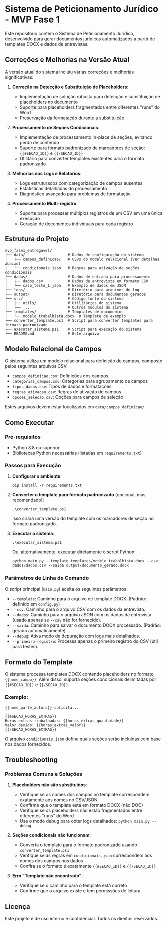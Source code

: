 # Sistema de Peticionamento Jurídico - MVP Fase 1

Este repositório contém o Sistema de Peticionamento Jurídico, desenvolvido para gerar documentos jurídicos automatizados a partir de templates DOCX e dados de entrevistas.

## Correções e Melhorias na Versão Atual

A versão atual do sistema incluiu várias correções e melhorias significativas:

1. **Correção na Detecção e Substituição de Placeholders**:
   - Implementação de solução robusta para detecção e substituição de placeholders no documento
   - Suporte para placeholders fragmentados entre diferentes "runs" do Word
   - Preservação da formatação durante a substituição

2. **Processamento de Seções Condicionais**:
   - Implementação de processamento in-place de seções, evitando perda de conteúdo
   - Suporte para formato padronizado de marcadores de seção: `{{#SECAO_ID}}` e `{{/SECAO_ID}}`
   - Utilitário para converter templates existentes para o formato padronizado

3. **Melhorias nos Logs e Relatórios**:
   - Logs estruturados com categorização de campos ausentes
   - Estatísticas detalhadas do processamento
   - Diagnóstico avançado para problemas de formatação

4. **Processamento Multi-registro**:
   - Suporte para processar múltiplos registros de um CSV em uma única execução
   - Geração de documentos individuais para cada registro

## Estrutura do Projeto

```
mvp_fase1_entregavel/
├── data/                   # Dados de configuração do sistema
│   ├── campos_definicao/   # CSVs do modelo relacional (ver detalhes abaixo)
│   └── condicionais.json   # Regras para ativação de seções condicionais
├── dados/                  # Dados de entrada para processamento
│   ├── dados.csv           # Dados de entrevista em formato CSV
│   └── caso_teste_1.json   # Exemplo de dados em JSON
├── logs/                   # Diretório para arquivos de log
├── output/                 # Diretório para documentos gerados
├── src/                    # Código-fonte do sistema
│   ├── utils/              # Utilitários do sistema
│   └── ...                 # Outros módulos do sistema
├── templates/              # Templates de documentos
│   └── modelo_trabalhista.docx  # Template de exemplo
├── converter_template.ps1  # Script para converter templates para formato padronizado
├── executar_sistema.ps1    # Script para execução do sistema
└── README.md               # Este arquivo
```

## Modelo Relacional de Campos

O sistema utiliza um modelo relacional para definição de campos, composto pelos seguintes arquivos CSV:

- `campos_definicao.csv`: Definições dos campos
- `categorias_campos.csv`: Categorias para agrupamento de campos
- `tipos_dados.csv`: Tipos de dados e formatações
- `regras_ativacao.csv`: Regras de ativação de campos
- `opcoes_selecao.csv`: Opções para campos de seleção

Estes arquivos devem estar localizados em `data/campos_definicao/`.

## Como Executar

### Pré-requisitos

- Python 3.8 ou superior
- Bibliotecas Python necessárias (listadas em `requirements.txt`)

### Passos para Execução

1. **Configurar o ambiente**:
   ```
   pip install -r requirements.txt
   ```

2. **Converter o template para formato padronizado** (opcional, mas recomendado):
   ```
   .\converter_template.ps1
   ```
   Isso criará uma versão do template com os marcadores de seção no formato padronizado.

3. **Executar o sistema**:
   ```
   .\executar_sistema.ps1
   ```

   Ou, alternativamente, executar diretamente o script Python:
   ```
   python main.py --template templates/modelo_trabalhista.docx --csv dados/dados.csv --saida output/documento_gerado.docx
   ```

### Parâmetros de Linha de Comando

O script principal (`main.py`) aceita os seguintes parâmetros:

- `--template`: Caminho para o arquivo de template DOCX. (Padrão: definido em `config.py`)
- `--csv`: Caminho para o arquivo CSV com os dados da entrevista.
- `--dados`: Caminho para o arquivo JSON com os dados da entrevista (usado apenas se `--csv` não for fornecido).
- `--saida`: Caminho para salvar o documento DOCX processado. (Padrão: gerado automaticamente)
- `--debug`: Ativa modo de depuração com logs mais detalhados.
- `--primeiro-registro`: Processa apenas o primeiro registro do CSV (útil para testes).

## Formato do Template

O sistema processa templates DOCX contendo placeholders no formato `{{nome_campo}}`. Além disso, suporta seções condicionais delimitadas por `{{#SECAO_ID}}` e `{{/SECAO_ID}}`.

### Exemplo:

```
{{nome_parte_autora}} solicita...

{{#SECAO_HORAS_EXTRAS}}
Horas extras trabalhadas: {{horas_extras_quantidade}}
Valor devido: {{horas_extras_valor}}
{{/SECAO_HORAS_EXTRAS}}
```

O arquivo `condicionais.json` define quais seções serão incluídas com base nos dados fornecidos.

## Troubleshooting

### Problemas Comuns e Soluções

1. **Placeholders não são substituídos**:
   - Verifique se os nomes dos campos no template correspondem exatamente aos nomes no CSV/JSON
   - Confirme que o template está em formato DOCX (não DOC)
   - Verifique se os placeholders não estão fragmentados entre diferentes "runs" do Word
   - Use o modo debug para obter logs detalhados: `python main.py --debug`

2. **Seções condicionais não funcionam**:
   - Converta o template para o formato padronizado usando `converter_template.ps1`
   - Verifique se as regras em `condicionais.json` correspondem aos nomes dos campos nos dados
   - Confira se o formato é exatamente `{{#SECAO_ID}}` e `{{/SECAO_ID}}`

3. **Erro "Template não encontrado"**:
   - Verifique se o caminho para o template está correto
   - Confirme que o arquivo existe e tem permissões de leitura

## Licença

Este projeto é de uso interno e confidencial. Todos os direitos reservados.
